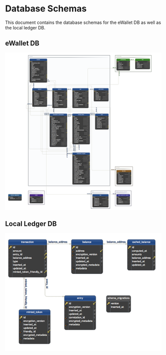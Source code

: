 # Database Schemas

This document contains the database schemas for the eWallet DB as well as the local ledger DB.

## eWallet DB

![eWallet Database](/docs/images/ewallet_25042018.png)

## Local Ledger DB

![Local Ledger Database](/docs/images/local_ledger_25042018.png)
